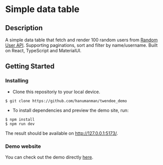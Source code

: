 # Simple data table

## Description

A simple data table that fetch and render 100 random users from [Random User API](https://randomuser.me/documentation#howto). Supporting paginations, sort and filter by name/username. Built on React, TypeScript and MaterialUI.

## Getting Started

### Installing

- Clone this repositoriy to your local device.

```
$ git clone https://github.com/hanumanman/twendee_demo
```

- To install dependencies and preview the demo site, run:

```
$ npm install
$ npm run dev
```

The result should be available on http://127.0.0.1:5173/.

### Demo website

You can check out the demo directly [here](https://hoang-twendee-demo.netlify.app/).

